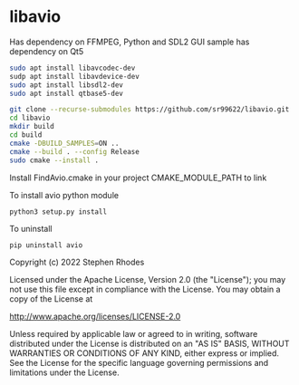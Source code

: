 # libavio

Has dependency on FFMPEG, Python and SDL2
GUI sample has dependency on Qt5


```bash
sudo apt install libavcodec-dev
sudp apt install libavdevice-dev
sudo apt install libsdl2-dev
sudo apt install qtbase5-dev

git clone --recurse-submodules https://github.com/sr99622/libavio.git
cd libavio
mkdir build
cd build
cmake -DBUILD_SAMPLES=ON ..
cmake --build . --config Release
sudo cmake --install .
```

Install FindAvio.cmake in your project CMAKE_MODULE_PATH to link

To install avio python module
```
python3 setup.py install
```
To uninstall
```
pip uninstall avio
```


Copyright (c) 2022  Stephen Rhodes

Licensed under the Apache License, Version 2.0 (the "License");
you may not use this file except in compliance with the License.
You may obtain a copy of the License at

   http://www.apache.org/licenses/LICENSE-2.0

Unless required by applicable law or agreed to in writing, software
distributed under the License is distributed on an "AS IS" BASIS,
WITHOUT WARRANTIES OR CONDITIONS OF ANY KIND, either express or implied.
See the License for the specific language governing permissions and
limitations under the License.
